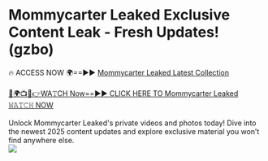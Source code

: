 # Mommycarter Leaked Exclusive Content Leak - Fresh Updates! (gzbo)

🔥 ACCESS NOW 🌍==►► <a href="https://tinyurl.com/kvy9nzfs" rel="nofollow">Mommycarter Leaked Latest Collection</a>
<br><br>
[🔴🌍📺📱👉WA𝚃CH Now==►► CLICK HERE TO Mommycarter Leaked 𝚆𝙰𝚃𝙲𝙷 NOW](https://tinyurl.com/kvy9nzfs)
<br><br>
Unlock Mommycarter Leaked's private videos and photos today! Dive into the newest 2025 content updates and explore exclusive material you won’t find anywhere else.
<br>
<a href="https://tinyurl.com/kvy9nzfs" rel="nofollow" data-target="animated-image.originalLink"><img src="https://camo.githubusercontent.com/8a4f000d20f83aca3bf7ec5f350d767afa0574a8a352519fd8cfa583a6f93a33/68747470733a2f2f692e696d6775722e636f6d2f644a486b345a712e676966" data-canonical-src="https://i.imgur.com/dJHk4Zq.gif" style="max-width: 100%; display: inline-block;" data-target="animated-image.originalImage"></a>
<br>
